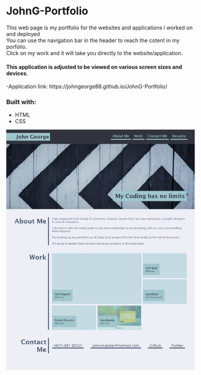 # JohnG-Portfolio
<p>This web page is my portfolio for the websites and applications i worked on and deployed <br>
You can use the navigation bar in the header to reach the cotent in my porfolio.<br>
Click on my work and it will take you directly to the website/application.<br>
<h4>This application is adjusted to be viewed on various screen sizes and devices.</h4>
-Application link: https://johngeorge88.github.io/JohnG-Portfolio/
<h3>Built with:</h3>
<ul>
<li>HTML</li>
<li>CSS</li>
</ul>
<img src="./my-portfolio.png"/>

